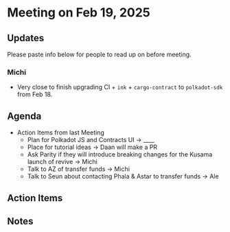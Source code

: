 # Meeting on Feb 19, 2025

## Updates

Please paste info below for people to read up on before meeting.

### Michi
- Very close to finish upgrading CI + `ink` + `cargo-contract` to `polkadot-sdk` from Feb 18.

## Agenda
- Action Items from last Meeting
  - Plan for Polkadot JS and Contracts UI -> ____
  - Place for tutorial ideas -> Daan will make a PR
  - Ask Parity if they will introduce breaking changes for the Kusama launch of revive -> Michi
  - Talk to AZ of transfer funds -> Michi
  - Talk to Seun about contacting Phala & Astar to transfer funds -> Ale

## Action Items
  
## Notes
